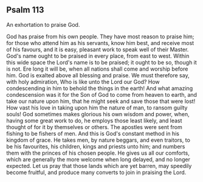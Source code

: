 ## Psalm 113

An exhortation to praise God.

God has praise from his own people. They have most reason to praise him; for those who attend him as his servants, know him best, and receive most of his favours, and it is easy, pleasant work to speak well of their Master. God's name ought to be praised in every place, from east to west. Within this wide space the Lord's name is to be praised; it ought to be so, though it is not. Ere long it will be, when all nations shall come and worship before him. God is exalted above all blessing and praise. We must therefore say, with holy admiration, Who is like unto the Lord our God? How condescending in him to behold the things in the earth! And what amazing condescension was it for the Son of God to come from heaven to earth, and take our nature upon him, that he might seek and save those that were lost! How vast his love in taking upon him the nature of man, to ransom guilty souls! God sometimes makes glorious his own wisdom and power, when, having some great work to do, he employs those least likely, and least thought of for it by themselves or others. The apostles were sent from fishing to be fishers of men. And this is God's constant method in his kingdom of grace. He takes men, by nature beggars, and even traitors, to be his favourites, his children, kings and priests unto him; and numbers them with the princes of his chosen people. He gives us all our comforts, which are generally the more welcome when long delayed, and no longer expected. Let us pray that those lands which are yet barren, may speedily become fruitful, and produce many converts to join in praising the Lord.

